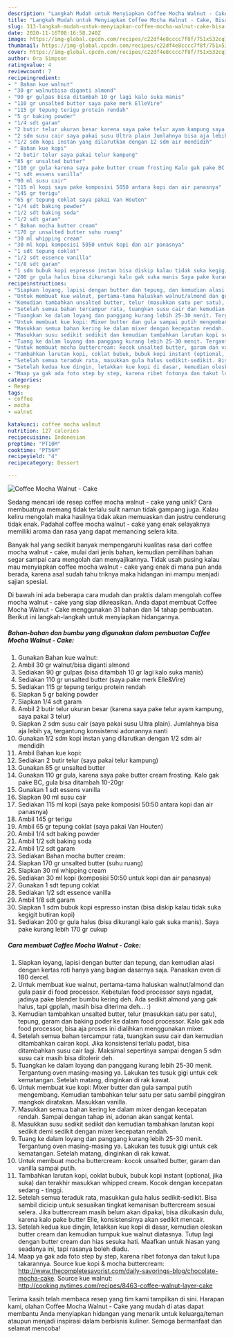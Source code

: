 ```yaml
---
description: "Langkah Mudah untuk Menyiapkan Coffee Mocha Walnut - Cake, Bisa Manjain Lidah"
title: "Langkah Mudah untuk Menyiapkan Coffee Mocha Walnut - Cake, Bisa Manjain Lidah"
slug: 313-langkah-mudah-untuk-menyiapkan-coffee-mocha-walnut-cake-bisa-manjain-lidah
date: 2020-11-16T08:16:58.240Z
image: https://img-global.cpcdn.com/recipes/c22df4e8cccc7f8f/751x532cq70/coffee-mocha-walnut-cake-foto-resep-utama.jpg
thumbnail: https://img-global.cpcdn.com/recipes/c22df4e8cccc7f8f/751x532cq70/coffee-mocha-walnut-cake-foto-resep-utama.jpg
cover: https://img-global.cpcdn.com/recipes/c22df4e8cccc7f8f/751x532cq70/coffee-mocha-walnut-cake-foto-resep-utama.jpg
author: Ora Simpson
ratingvalue: 4
reviewcount: 7
recipeingredient:
- " Bahan kue walnut"
- "30 gr walnutbisa diganti almond"
- "90 gr gulpas bisa ditambah 10 gr lagi kalo suka manis"
- "110 gr unsalted butter saya pake merk ElleVire"
- "115 gr tepung terigu protein rendah"
- "5 gr baking powder"
- "1/4 sdt garam"
- "2 butir telur ukuran besar karena saya pake telur ayam kampung saya pakai 3 telur"
- "2 sdm susu cair saya pakai susu Ultra plain Jumlahnya bisa aja lebih ya tergantung konsistensi adonannya nanti"
- "1/2 sdm kopi instan yang dilarutkan dengan 12 sdm air mendidih"
- " Bahan kue kopi"
- "2 butir telur saya pakai telur kampung"
- "85 gr unsalted butter"
- "110 gr gula karena saya pake butter cream frosting Kalo gak pake BC gula bisa ditambah 1020gr"
- "1 sdt essens vanilla"
- "90 ml susu cair"
- "115 ml kopi saya pake komposisi 5050 antara kopi dan air panasnya"
- "145 gr terigu"
- "65 gr tepung coklat saya pakai Van Houten"
- "1/4 sdt baking powder"
- "1/2 sdt baking soda"
- "1/2 sdt garam"
- " Bahan mocha butter cream"
- "170 gr unsalted butter suhu ruang"
- "30 ml whipping cream"
- "30 ml kopi komposisi 5050 untuk kopi dan air panasnya"
- "1 sdt tepung coklat"
- "1/2 sdt essence vanilla"
- "1/8 sdt garam"
- "1 sdm bubuk kopi espresso instan bisa diskip kalau tidak suka kegigit butiran kopi"
- "200 gr gula halus bisa dikurangi kalo gak suka manis Saya pake kurang lebih 170 gr cukup"
recipeinstructions:
- "Siapkan loyang, lapisi dengan butter dan tepung, dan kemudian alasi dengan kertas roti hanya yang bagian dasarnya saja. Panaskan oven di 180 dercel."
- "Untuk membuat kue walnut, pertama-tama haluskan walnut/almond dan gula pasir di food processor. Kebetulan food processor saya ngadat, jadinya pake blender bumbu kering deh. Ada sedikit almond yang gak halus, tapi gpplah, masih bisa diterima deh... :)"
- "Kemudian tambahkan unsalted butter, telur (masukkan satu per satu), tepung, garam dan baking poder ke dalam food processor. Kalo gak ada food processor, bisa aja proses ini dialihkan menggunakan mixer."
- "Setelah semua bahan tercampur rata, tuangkan susu cair dan kemudian ditambahkan cairan kopi. Jika konsistensi terlalu padat, bisa ditambahkan susu cair lagi. Maksimal sepertinya sampai dengan 5 sdm susu cair masih bisa ditolerir deh."
- "Tuangkan ke dalam loyang dan panggang kurang lebih 25-30 menit. Tergantung oven masing-masing ya. Lakukan tes tusuk gigi untuk cek kematangan. Setelah matang, dinginkan di rak kawat."
- "Untuk membuat kue kopi: Mixer butter dan gula sampai putih mengembang. Kemudian tambahkan telur satu per satu sambil pinggiran mangkok diratakan. Masukkan vanilla."
- "Masukkan semua bahan kering ke dalam mixer dengan kecepatan rendah. Sampai dengan tahap ini, adonan akan sangat kental."
- "Masukkan susu sedikit sedikit dan kemudian tambahkan larutan kopi sedikit demi sedikit dengan mixer kecepatan rendah."
- "Tuang ke dalam loyang dan panggang kurang lebih 25-30 menit. Tergantung oven masing-masing ya. Lakukan tes tusuk gigi untuk cek kematangan. Setelah matang, dinginkan di rak kawat."
- "Untuk membuat mocha buttercream: kocok unsalted butter, garam dan vanilla sampai putih."
- "Tambahkan larutan kopi, coklat bubuk, bubuk kopi instant (optional, jika suka) dan terakhir masukkan whipped cream. Kocok dengan kecepatan sedang - tinggi."
- "Setelah semua teraduk rata, masukkan gula halus sedikit-sedikit. Bisa sambil dicicip untuk sesuaikan tingkat kemanisan buttercream sesuai selera. Jika buttercream masih belum akan dipakai, bisa dikulkasin dulu, karena kalo pake butter Elle, konsistensinya akan sedikit mencair."
- "Setelah kedua kue dingin, letakkan kue kopi di dasar, kemudian oleskan butter cream dan kemudian tumpuk kue walnut diatasnya. Tutup lagi dengan butter cream dan hias sesuka hati. Maafkan untuk hiasan yang seadanya ini, tapi rasanya boleh diadu."
- "Maap ya gak ada foto step by step, karena ribet fotonya dan takut lupa takarannya. Source kue kopi &amp; mocha buttercream: http://www.thecompletesavorist.com/daily-savorings-blog/chocolate-mocha-cake. Source kue walnut: http://cooking.nytimes.com/recipes/8463-coffee-walnut-layer-cake"
categories:
- Resep
tags:
- coffee
- mocha
- walnut

katakunci: coffee mocha walnut 
nutrition: 127 calories
recipecuisine: Indonesian
preptime: "PT10M"
cooktime: "PT56M"
recipeyield: "4"
recipecategory: Dessert

---
```



![Coffee Mocha Walnut - Cake](https://img-global.cpcdn.com/recipes/c22df4e8cccc7f8f/751x532cq70/coffee-mocha-walnut-cake-foto-resep-utama.jpg)

Sedang mencari ide resep coffee mocha walnut - cake yang unik? Cara membuatnya memang tidak terlalu sulit namun tidak gampang juga. Kalau keliru mengolah maka hasilnya tidak akan memuaskan dan justru cenderung tidak enak. Padahal coffee mocha walnut - cake yang enak selayaknya memiliki aroma dan rasa yang dapat memancing selera kita.



Banyak hal yang sedikit banyak mempengaruhi kualitas rasa dari coffee mocha walnut - cake, mulai dari jenis bahan, kemudian pemilihan bahan segar sampai cara mengolah dan menyajikannya. Tidak usah pusing kalau mau menyiapkan coffee mocha walnut - cake yang enak di mana pun anda berada, karena asal sudah tahu triknya maka hidangan ini mampu menjadi sajian spesial.


Di bawah ini ada beberapa cara mudah dan praktis dalam mengolah coffee mocha walnut - cake yang siap dikreasikan. Anda dapat membuat Coffee Mocha Walnut - Cake menggunakan 31 bahan dan 14 tahap pembuatan. Berikut ini langkah-langkah untuk menyiapkan hidangannya.

<!--inarticleads1-->

##### Bahan-bahan dan bumbu yang digunakan dalam pembuatan Coffee Mocha Walnut - Cake:

1. Gunakan  Bahan kue walnut:
1. Ambil 30 gr walnut/bisa diganti almond
1. Sediakan 90 gr gulpas (bisa ditambah 10 gr lagi kalo suka manis)
1. Sediakan 110 gr unsalted butter (saya pake merk Elle&amp;Vire)
1. Sediakan 115 gr tepung terigu protein rendah
1. Siapkan 5 gr baking powder
1. Siapkan 1/4 sdt garam
1. Ambil 2 butir telur ukuran besar (karena saya pake telur ayam kampung, saya pakai 3 telur)
1. Siapkan 2 sdm susu cair (saya pakai susu Ultra plain). Jumlahnya bisa aja lebih ya, tergantung konsistensi adonannya nanti
1. Gunakan 1/2 sdm kopi instan yang dilarutkan dengan 1/2 sdm air mendidih
1. Ambil  Bahan kue kopi:
1. Sediakan 2 butir telur (saya pakai telur kampung)
1. Gunakan 85 gr unsalted butter
1. Gunakan 110 gr gula, karena saya pake butter cream frosting. Kalo gak pake BC, gula bisa ditambah 10-20gr
1. Gunakan 1 sdt essens vanilla
1. Siapkan 90 ml susu cair
1. Sediakan 115 ml kopi (saya pake komposisi 50:50 antara kopi dan air panasnya)
1. Ambil 145 gr terigu
1. Ambil 65 gr tepung coklat (saya pakai Van Houten)
1. Ambil 1/4 sdt baking powder
1. Ambil 1/2 sdt baking soda
1. Ambil 1/2 sdt garam
1. Sediakan  Bahan mocha butter cream:
1. Siapkan 170 gr unsalted butter (suhu ruang)
1. Siapkan 30 ml whipping cream
1. Sediakan 30 ml kopi (komposisi 50:50 untuk kopi dan air panasnya)
1. Gunakan 1 sdt tepung coklat
1. Sediakan 1/2 sdt essence vanilla
1. Ambil 1/8 sdt garam
1. Siapkan 1 sdm bubuk kopi espresso instan (bisa diskip kalau tidak suka kegigit butiran kopi)
1. Sediakan 200 gr gula halus (bisa dikurangi kalo gak suka manis). Saya pake kurang lebih 170 gr cukup




<!--inarticleads2-->

##### Cara membuat Coffee Mocha Walnut - Cake:

1. Siapkan loyang, lapisi dengan butter dan tepung, dan kemudian alasi dengan kertas roti hanya yang bagian dasarnya saja. Panaskan oven di 180 dercel.
1. Untuk membuat kue walnut, pertama-tama haluskan walnut/almond dan gula pasir di food processor. Kebetulan food processor saya ngadat, jadinya pake blender bumbu kering deh. Ada sedikit almond yang gak halus, tapi gpplah, masih bisa diterima deh... :)
1. Kemudian tambahkan unsalted butter, telur (masukkan satu per satu), tepung, garam dan baking poder ke dalam food processor. Kalo gak ada food processor, bisa aja proses ini dialihkan menggunakan mixer.
1. Setelah semua bahan tercampur rata, tuangkan susu cair dan kemudian ditambahkan cairan kopi. Jika konsistensi terlalu padat, bisa ditambahkan susu cair lagi. Maksimal sepertinya sampai dengan 5 sdm susu cair masih bisa ditolerir deh.
1. Tuangkan ke dalam loyang dan panggang kurang lebih 25-30 menit. Tergantung oven masing-masing ya. Lakukan tes tusuk gigi untuk cek kematangan. Setelah matang, dinginkan di rak kawat.
1. Untuk membuat kue kopi: Mixer butter dan gula sampai putih mengembang. Kemudian tambahkan telur satu per satu sambil pinggiran mangkok diratakan. Masukkan vanilla.
1. Masukkan semua bahan kering ke dalam mixer dengan kecepatan rendah. Sampai dengan tahap ini, adonan akan sangat kental.
1. Masukkan susu sedikit sedikit dan kemudian tambahkan larutan kopi sedikit demi sedikit dengan mixer kecepatan rendah.
1. Tuang ke dalam loyang dan panggang kurang lebih 25-30 menit. Tergantung oven masing-masing ya. Lakukan tes tusuk gigi untuk cek kematangan. Setelah matang, dinginkan di rak kawat.
1. Untuk membuat mocha buttercream: kocok unsalted butter, garam dan vanilla sampai putih.
1. Tambahkan larutan kopi, coklat bubuk, bubuk kopi instant (optional, jika suka) dan terakhir masukkan whipped cream. Kocok dengan kecepatan sedang - tinggi.
1. Setelah semua teraduk rata, masukkan gula halus sedikit-sedikit. Bisa sambil dicicip untuk sesuaikan tingkat kemanisan buttercream sesuai selera. Jika buttercream masih belum akan dipakai, bisa dikulkasin dulu, karena kalo pake butter Elle, konsistensinya akan sedikit mencair.
1. Setelah kedua kue dingin, letakkan kue kopi di dasar, kemudian oleskan butter cream dan kemudian tumpuk kue walnut diatasnya. Tutup lagi dengan butter cream dan hias sesuka hati. Maafkan untuk hiasan yang seadanya ini, tapi rasanya boleh diadu.
1. Maap ya gak ada foto step by step, karena ribet fotonya dan takut lupa takarannya. Source kue kopi &amp; mocha buttercream: http://www.thecompletesavorist.com/daily-savorings-blog/chocolate-mocha-cake. Source kue walnut: http://cooking.nytimes.com/recipes/8463-coffee-walnut-layer-cake




Terima kasih telah membaca resep yang tim kami tampilkan di sini. Harapan kami, olahan Coffee Mocha Walnut - Cake yang mudah di atas dapat membantu Anda menyiapkan hidangan yang menarik untuk keluarga/teman ataupun menjadi inspirasi dalam berbisnis kuliner. Semoga bermanfaat dan selamat mencoba!
